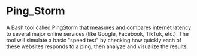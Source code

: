 # Ping_Storm
A Bash tool called PingStorm that measures and compares internet latency to several major online services (like Google, Facebook, TikTok, etc.). The tool will simulate a basic "speed test" by checking how quickly each of these websites responds to a ping, then analyze and visualize the results. 
